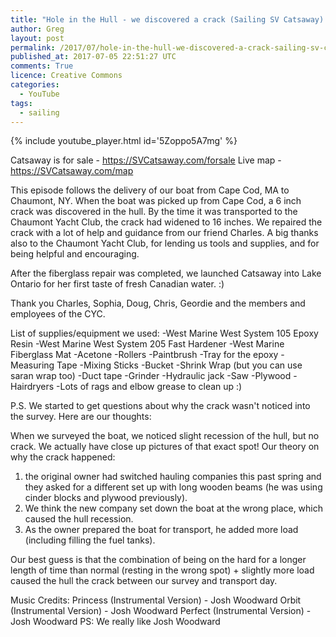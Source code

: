 ```yaml
---
title: "Hole in the Hull - we discovered a crack (Sailing SV Catsaway) - Ep. 04"
author: Greg
layout: post
permalink: /2017/07/hole-in-the-hull-we-discovered-a-crack-sailing-sv-catsaway-ep-04
published_at: 2017-07-05 22:51:27 UTC
comments: True
licence: Creative Commons
categories:
  - YouTube
tags:
  - sailing
---
```


{% include youtube_player.html id='5Zoppo5A7mg' %}

Catsaway is for sale - https://SVCatsaway.com/forsale
Live map - https://SVCatsaway.com/map

This episode follows the delivery of our boat from Cape Cod, MA to Chaumont, NY.  When the boat was picked up from Cape Cod, a 6 inch crack was discovered in the hull.  By the time it was transported to the Chaumont Yacht Club, the crack had widened to 16 inches.  We repaired the crack with a lot of help and guidance from our friend Charles.  A big thanks also to the Chaumont Yacht Club, for lending us tools and supplies, and for being helpful and encouraging.  

After the fiberglass repair was completed, we launched Catsaway into Lake Ontario for her first taste of fresh Canadian water. :)

Thank you Charles, Sophia, Doug, Chris, Geordie and the members and employees of the CYC.

List of supplies/equipment we used:
-West Marine West System 105 Epoxy Resin
-West Marine West System 205 Fast Hardener
-West Marine Fiberglass Mat
-Acetone
-Rollers
-Paintbrush
-Tray for the epoxy
-Measuring Tape
-Mixing Sticks
-Bucket
-Shrink Wrap (but you can use saran wrap too)
-Duct tape
-Grinder
-Hydraulic jack
-Saw
-Plywood
-Hairdryers
-Lots of rags and elbow grease to clean up :)

P.S.  We started to get questions about why the crack wasn't noticed into the survey.  Here are our thoughts:

When we surveyed the boat, we noticed slight recession of the hull, but no crack.  We actually have close up pictures of that exact spot!  Our theory on why the crack happened: 
1) the original owner had switched hauling companies this past spring and they asked for a different set up with long wooden beams (he was using cinder blocks and plywood previously).  
2) We think the new company set down the boat at the wrong place, which caused the hull recession.  
3) As the owner prepared the boat for transport, he added more load (including filling the fuel tanks).  

Our best guess is that the combination of being on the hard for a longer length of time than normal (resting in the wrong spot) + slightly more load caused the hull the crack between our survey and transport day.  

Music Credits:
Princess (Instrumental Version) - Josh Woodward
Orbit (Instrumental Version) - Josh Woodward
Perfect (Instrumental Version) - Josh Woodward
PS: We really like Josh Woodward

